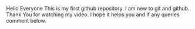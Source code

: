 Hello Everyone
This is my first github repository.
I am new to git and github.
Thank You for watching my video. I hope it helps you and if any queries comment below.

